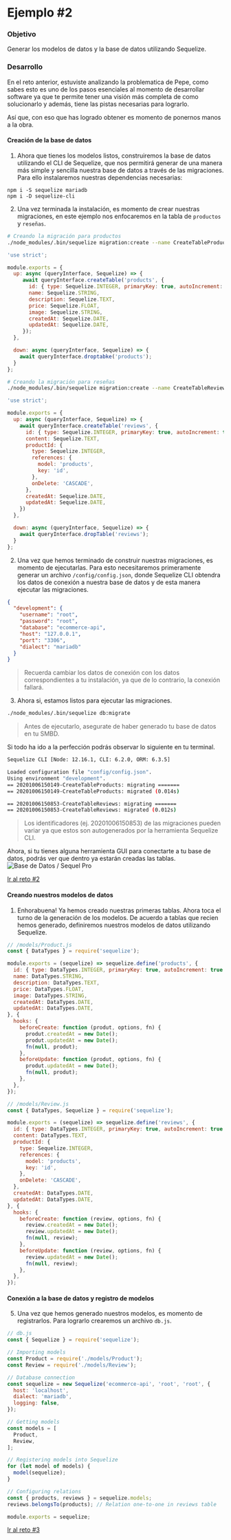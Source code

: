 # Ejemplo #2
### Objetivo
Generar los modelos de datos y la base de datos utilizando Sequelize.

### Desarrollo
En el reto anterior, estuviste analizando la problematica de Pepe, como sabes esto es uno de los pasos esenciales al momento de desarrollar software ya que te permite tener una visión más completa de como solucionarlo y además, tiene las pistas necesarias para lograrlo.

Así que, con eso que has logrado obtener es momento de ponernos manos a la obra.

#### Creación de la base de datos
1. Ahora que tienes los modelos listos, construiremos la base de datos utilizando el CLI de Sequelize, que nos permitirá generar de una manera más simple y sencilla nuestra base de datos a través de las migraciones. Para ello instalaremos nuestras dependencias necesarias:
```
npm i -S sequelize mariadb
npm i -D sequelize-cli
```

2. Una vez terminada la instalación, es momento de crear nuestras migraciones, en este ejemplo nos enfocaremos en la tabla de `productos` y `reseñas`.
```bash
# Creando la migración para productos 
./node_modules/.bin/sequelize migration:create --name CreateTableProducts
```
```js
'use strict';

module.exports = {
  up: async (queryInterface, Sequelize) => {
     await queryInterface.createTable('products', {
       id: { type: Sequelize.INTEGER, primaryKey: true, autoIncrement: true },
       name: Sequelize.STRING,
       description: Sequelize.TEXT,
       price: Sequelize.FLOAT,
       image: Sequelize.STRING,
       createdAt: Sequelize.DATE,
       updatedAt: Sequelize.DATE,
     });
  },

  down: async (queryInterface, Sequelize) => {
    await queryInterface.droptabke('products');
  }
};
```

```bash
# Creando la migración para reseñas 
./node_modules/.bin/sequelize migration:create --name CreateTableReviews
```
```js
'use strict';

module.exports = {
  up: async (queryInterface, Sequelize) => {
    await queryInterface.createTable('reviews', {
      id: { type: Sequelize.INTEGER, primaryKey: true, autoIncrement: true },
      content: Sequelize.TEXT,
      productId: {
        type: Sequelize.INTEGER,
        references: {
          model: 'products',
          key: 'id',
        },
        onDelete: 'CASCADE',
      },
      createdAt: Sequelize.DATE,
      updatedAt: Sequelize.DATE,
    })
  },

  down: async (queryInterface, Sequelize) => {
    await queryInterface.dropTable('reviews');
  }
};
```
2. Una vez que hemos terminado de construir nuestras migraciones, es momento de ejecutarlas. Para esto necesitaremos primeramente generar un archivo `/config/config.json`, donde Sequelize CLI obtendra los datos de conexión a nuestra base de datos y de esta manera ejecutar las migraciones.
```json
{
  "development": {
    "username": "root",
    "password": "root",
    "database": "ecommerce-api",
    "host": "127.0.0.1",
    "port": "3306",
    "dialect": "mariadb"
  }
}
```
> Recuerda cambiar los datos de conexión con los datos correspondientes a tu instalación, ya que de lo contrario, la conexión fallará.

3. Ahora si, estamos listos para ejecutar las migraciones.
```bash
./node_modules/.bin/sequelize db:migrate
```
> Antes de ejecutarlo, asegurate de haber generado tu base de datos en tu SMBD.

Si todo ha ido a la perfección podrás observar lo siguiente en tu terminal.
```bash
Sequelize CLI [Node: 12.16.1, CLI: 6.2.0, ORM: 6.3.5]

Loaded configuration file "config/config.json".
Using environment "development".
== 20201006150149-CreateTableProducts: migrating =======
== 20201006150149-CreateTableProducts: migrated (0.014s)

== 20201006150853-CreateTableReviews: migrating =======
== 20201006150853-CreateTableReviews: migrated (0.012s)
```
> Los identificadores (ej. 20201006150853) de las migraciones pueden variar ya que estos son autogenerados por la herramienta Sequelize CLI.

Ahora, si tu tienes alguna herramienta GUI para conectarte a tu base de datos, podrás ver que dentro ya estarán creadas las tablas.
![Base de Datos / Sequel Pro](./docs/database.png)

[Ir al reto #2](../challenge-2/README.md)

#### Creando nuestros modelos de datos
1. Enhorabuena! Ya hemos creado nuestras primeras tablas. Ahora toca el turno de la generación de los modelos. De acuerdo a tablas que recien hemos generado, definiremos nuestros modelos de datos utilizando Sequelize.
```js
// /models/Product.js
const { DataTypes } = require('sequelize');

module.exports = (sequelize) => sequelize.define('products', {
  id: { type: DataTypes.INTEGER, primaryKey: true, autoIncrement: true },
  name: DataTypes.STRING,
  description: DataTypes.TEXT,
  price: DataTypes.FLOAT,
  image: DataTypes.STRING,
  createdAt: DataTypes.DATE,
  updatedAt: DataTypes.DATE,
}, {
  hooks: {
    beforeCreate: function (produt, options, fn) {
      produt.createdAt = new Date();
      produt.updatedAt = new Date();
      fn(null, produt);
    },
    beforeUpdate: function (produt, options, fn) {
      produt.updatedAt = new Date();
      fn(null, produt);
    },
  },
});
```
```js
// /models/Review.js
const { DataTypes, Sequelize } = require('sequelize');

module.exports = (sequelize) => sequelize.define('reviews', {
  id: { type: DataTypes.INTEGER, primaryKey: true, autoIncrement: true },
  content: DataTypes.TEXT,
  productId: {
    type: Sequelize.INTEGER,
    references: {
      model: 'products',
      key: 'id',
    },
    onDelete: 'CASCADE',
  },
  createdAt: DataTypes.DATE,
  updatedAt: DataTypes.DATE,
}, {
  hooks: {
    beforeCreate: function (review, options, fn) {
      review.createdAt = new Date();
      review.updatedAt = new Date();
      fn(null, review);
    },
    beforeUpdate: function (review, options, fn) {
      review.updatedAt = new Date();
      fn(null, review);
    },
  },
});
```

#### Conexión a la base de datos y registro de modelos
5. Una vez que hemos generado nuestros modelos, es momento de registrarlos. Para lograrlo crearemos un archivo `db.js`.
```js
// db.js
const { Sequelize } = require('sequelize');

// Importing models
const Product = require('./models/Product');
const Review = require('./models/Review');

// Database connection
const sequelize = new Sequelize('ecommerce-api', 'root', 'root', {
  host: 'localhost',
  dialect: 'mariadb',
  logging: false,
});

// Getting models
const models = [
  Product,
  Review,
];

// Registering models into Sequelize
for (let model of models) {
  model(sequelize);
}

// Configuring relations
const { products, reviews } = sequelize.models;
reviews.belongsTo(products); // Relation one-to-one in reviews table

module.exports = sequelize;
```

[Ir al reto #3](../challenge-3/README.md)